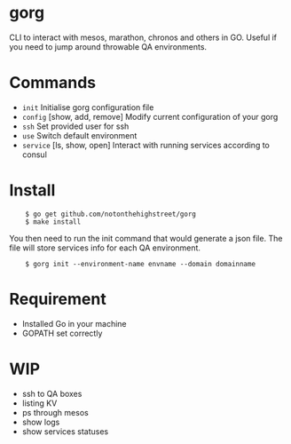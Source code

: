# gorg

CLI to interact with mesos, marathon, chronos and others in GO.
Useful if you need to jump around throwable QA environments.

# Commands
 - `init`     Initialise gorg configuration file
 - `config`   [show, add, remove] Modify current configuration of your gorg
 - `ssh`      Set provided user for ssh
 - `use`      Switch default environment
 - `service`  [ls, show, open] Interact with running services according to consul

# Install

```
    $ go get github.com/notonthehighstreet/gorg
    $ make install
```

You then need to run the init command that would generate a json file.
The file will store services info for each QA environment.

```
    $ gorg init --environment-name envname --domain domainname
```

# Requirement

 - Installed Go in your machine
 - GOPATH set correctly

# WIP

 - ssh to QA boxes
 - listing KV
 - ps through mesos
 - show logs
 - show services statuses
